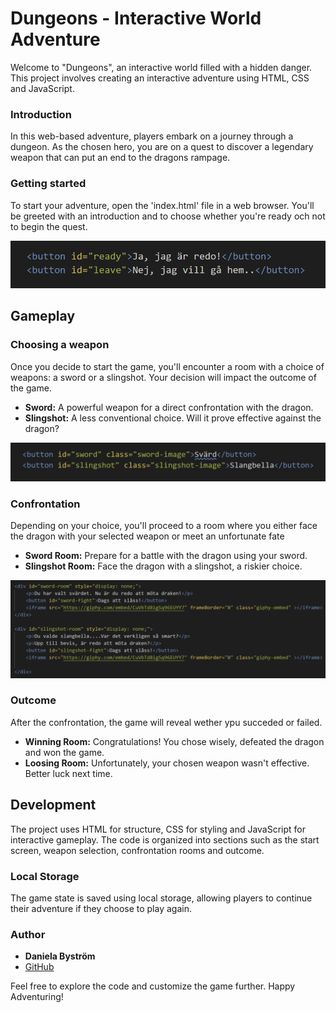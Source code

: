# Dungeons - Interactive World Adventure

Welcome to "Dungeons", an interactive world filled with a hidden danger. This project involves creating an interactive adventure using HTML, CSS and JavaScript.

### Introduction

In this web-based adventure, players embark on a journey through a dungeon. As the chosen hero, you are on a quest to discover a legendary weapon that can put an end to the dragons rampage.

### Getting started

To start your adventure, open the 'index.html' file in a web browser. You'll be greeted with an introduction and to choose whether you're ready och not to begin the quest.

![alt-text](/images/print-ready.png)

## Gameplay

### Choosing a weapon

Once you decide to start the game, you'll encounter a room with a choice of weapons: a sword or a slingshot. Your decision will impact the outcome of the game.

* __Sword:__ A powerful weapon for a direct confrontation with the dragon.
* __Slingshot:__ A less conventional choice. Will it prove effective against the dragon?

![alt-text](/images/print-weapon.png)

### Confrontation

Depending on your choice, you'll proceed to a room where you either face the dragon with your selected weapon or meet an unfortunate fate

* __Sword Room:__ Prepare for a battle with the dragon using your sword.
* __Slingshot Room:__ Face the dragon with a slingshot, a riskier choice.

![alt-text](/images/print-winloose.png)

### Outcome

After the confrontation, the game will reveal wether ypu succeded or failed.

* __Winning Room:__ Congratulations! You chose wisely, defeated the dragon and won the game.
* __Loosing Room:__ Unfortunately, your chosen weapon wasn't effective. Better luck next time.

## Development

The project uses HTML for structure, CSS for styling and JavaScript for interactive gameplay. The code is organized into sections such as the start screen, weapon selection, confrontation rooms and outcome.

### Local Storage

The game state is saved using local storage, allowing players to continue their adventure if they choose to play again.

### Author

* __Daniela Byström__
* [GitHub](https://github.com/danibystrom)

Feel free to explore the code and customize the game further. Happy Adventuring!
